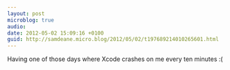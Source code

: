 ```yaml
---
layout: post
microblog: true
audio: 
date: 2012-05-02 15:09:16 +0100
guid: http://samdeane.micro.blog/2012/05/02/t197689214010265601.html
---
```

Having one of those days where Xcode crashes on me every ten minutes :(
